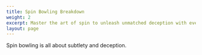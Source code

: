```yaml
---
title: Spin Bowling Breakdown
weight: 2
excerpt: Master the art of spin to unleash unmatched deception with every delivery.
layout: page
---
```


Spin bowling is all about subtlety and deception. 
